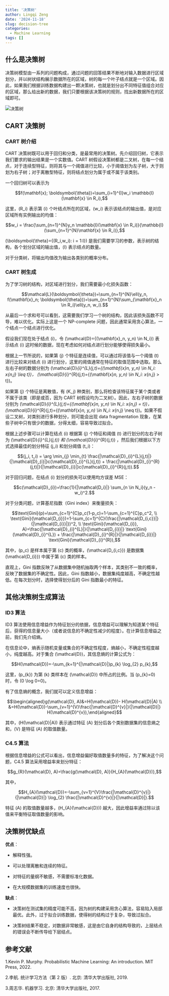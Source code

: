 ```yaml
---
title: '决策树'
author: Lingqi Zeng
date: '2024-11-18'
slug: decision-tree
categories:
  - Machine Learning
tags: []
---
```


## 什么是决策树

决策树模型由一系列的问题构成，通过问题的回答结果不断地对输入数据进行区域划分，并以树状结构展示数据所在的区域，树的每一个叶子结点就是一个区域。因此，如果我们根据训练数据构建出一颗决策树，也就是划分出不同特征值组合对应的区域，那么给出新的数据，我们只要根据该决策树的规则，找出新数据所在的区域即可。

![决策树](https://miro.medium.com/v2/resize:fit:1200/1*kwCh2-U02xf-EWaTt3Xr4w.png)

## CART 决策树

### CART 树介绍

CART 决策树既可以用于回归和分类，是最常用的决策树。先介绍回归树，它表示我们要求的输出结果是一个实数值。CART 树假设决策树都是二叉树，在每一个结点，对于连续型特征，则将其与一个阈值进行比较，小于阈值划为左子树，大于则划为右子树；对于离散型特征，则将结点划分为属于或不属于该类别。

一个回归树可以表示为

$$f(\mathbf{x}; \boldsymbol{\theta})=\sum_{i=1}^{I}w_i \mathbb{I}(\mathbf{x} \in R_i),$$ 

这里，\(R_i\) 表示第 \(i\) 个叶结点所在的区域，\(w_i\) 表示该结点的输出值，是对应区域所有实例输出的均值：

$$w_i = \frac{\sum_{n=1}^{N}y_n \mathbb{I}(\mathbf{x} \in R_i)}{\mathbb{I}(\sum_{n=1}^{N}\mathbf{x} \in R_i)},$$ 

\(\boldsymbol{\theta}=\{(R_i,w_i): i = 1:I\}\) 是我们需要学习的参数，表示树的结构，各个划分区域的输出值，\(I\) 表示结点的数量。

对于分类树，将输出均值改为输出各类别的概率分布。

### CART 树生成

为了学习树的结构，对区域进行划分，我们需要最小化损失函数：

$$\mathcal{L}(\boldsymbol{\theta})=\sum_{n=1}^{N}\ell(y_n, f(\mathbf{x}_n; \boldsymbol{\theta}))=\sum_{n=1}^{N}\sum_{\mathbf{x}_n \in R_i}\ell(y_n, w_i).$$ 

从最后一个求和号可以看到，这需要我们学习一个树的结构，因此该损失函数不可导，难以优化。实际上这是一个 NP-complete 问题，因此通常采用贪心算法，一个结点一个结点进行优化。

假设我们现在处于结点 \(i\)，令 \(\mathcal{D}=\{(\mathbf{x}_n, y_n) \in N_i\}\) 表示结点 \(i\) 这时候的数据，现在考虑如何对结点进行划分能够使得损失最小。

根据上一节所说的，如果第 \(j\) 个特征是连续值，可以通过将该值与一个阈值 \(t\) 进行比较来对结点 \(i\) 进行划分，这里的阈值通常在特征的取值范围中选取。那么左右子树的数据分别为 \(\mathcal{D}_{i}^{L}(j,t)=\{(\mathbf{x}_n, y_n) \in N_i: x_{n,j} \leq t\}\)， \(\mathcal{D}_{i}^{R}(j,t)=\{(\mathbf{x}_n, y_n) \in N_i: x_{n,j} > t\}\)。

如果第 \(j\) 个特征是离散值，有 \(K_j\) 种类别，那么将检查该特征属于某个类或者不属于该类（即是或否，因为 CART 树假设均为二叉树）。因此，左右子树的数据分别为 \(\mathcal{D}_{i}^{L}(j,t)=\{(\mathbf{x}_n, y_n) \in N_i: x_{n,j} = t\}\)， \(\mathcal{D}_{i}^{R}(j,t)=\{(\mathbf{x}_n, y_n) \in N_i: x_{n,j} \neq t\}\)。如果不假设二叉树，对类别进行多种划分，则可能会出现 data fragmentation 现象，在某些子树中只有很少的数据，分得太细，容易导致过拟合。

根据上述步骤可以计算在结点 \(i\) 根据第 \(j\) 个特征和阈值 \(t\) 进行划分的左右子树为 \(\mathcal{D}_{i}^{L}(j,t)\) 和 \(\mathcal{D}_{i}^{R}(j,t)\) ，然后我们根据以下方式选择最佳的划分特征 \(j_i\) 和划分阈值 \(t_i\)：

$$(j_i, t_i) = \arg \min_{j} \min_{t} \frac{|\mathcal{D}_{i}^{L}(j,t)|}{|\mathcal{D}_{i}|}c(\mathcal{D}_{i}^{L}(j,t)) + \frac{|\mathcal{D}_{i}^{R}(j,t)|}{|\mathcal{D}_{i}|}c(\mathcal{D}_{i}^{R}(j,t)).$$ 

对于回归问题，在结点 \(i\) 划分的损失可以使用均方误差 MSE：

$$c(\mathcal{D}_{i})=\frac{1}{|\mathcal{D_i}|} \sum_{n \in N_i}(y_n - w_i)^2.$$ 

对于分类问题，计算基尼指数（Gini index）来衡量损失：

$$\text{Gini}(p)=\sum_{c=1}^{C}p_c(1-p_c)=1-\sum_{c=1}^{C}p_c^2, \\
\text{Gini}(\mathcal{D_{i}})=1-\sum_{c=1}^{C}(\frac{|\mathcal{D_{i,c}}|}{|\mathcal{D_{i}}|})^2, \\
\text{Gini}(\mathcal{D_{i}}, A)=\frac{|\mathcal{D}_{i}^{L}|}{|\mathcal{D_{i}}|} \text{Gini}(\mathcal{D}_{i}^{L}) + \frac{|\mathcal{D}_{i}^{R}|}{|\mathcal{D_{i}}|} \text{Gini}(\mathcal{D}_{i}^{R}),$$ 

其中，\(p_c\) 是样本属于第 \(c\) 类的概率，\(\mathcal{D_{i,c}}\) 是数据集 \(\mathcal{D_{i}}\) 中属于第 \(c\) 类的样本。

直观上，Gini 指数反映了从数据集中随机抽取两个样本，其类别不一致的概率，反映了数据集的不确定性。因此，Gini 指数越小，数据集纯度越高，不确定性越低。在每次划分时，选择使得划分后的 Gini 指数最小的特征。

## 其他决策树生成算法

### ID3 算法
ID3 算法使用信息增益作为特征划分的依据，信息增益可以理解为知道某个特征后，获得的信息量大小（或者说信息的不确定性减少的程度）。在计算信息增益之前，我们先介绍熵。

在信息论中，熵表示随机变量或集合的不确定性程度，熵越小，不确定性程度越小，纯度越高。对于集合 \(\mathcal{D}\)，其信息熵的计算公式为：

$$H(\mathcal{D})=-\sum_{k=1}^{|\mathcal{D}|}p_{k} \log_{2} p_{k},$$ 

这里，\(p_{k}\) 为第 \(k\) 类样本在 \(\mathcal{D}\) 中所占的比例。当 \(p_{k}=0\) 时，令 \(0 \log 0=0\)。

有了信息熵的概念，我们就可以定义信息增益：

$$\begin{aligned}g(\mathcal{D}, A)&=H(\mathcal{D})- H(\mathcal{D}|A) \\ &=H(\mathcal{D})-\sum_{v=1}^{V}\frac{|\mathcal{D}^{v}|}{|\mathcal{D}|} H(\mathcal{D}^{v}),\end{aligned}$$ 

其中，\(H(\mathcal{D}|A)\) 表示通过特征 \(A\) 划分后各个类别数据集的信息熵之和，\(V\) 是特征 \(A\) 的取值数量。

### C4.5 算法
根据信息增益的公式可以看出，信息增益偏好取值数量多的特征，为了解决这个问题，C4.5 算法采用增益率来划分特征：

$$g_{R}(\mathcal{D}, A)=\frac{g(\mathcal{D}, A)}{H_{A}(\mathcal{D})},$$ 

其中，

$$H_{A}(\mathcal{D})=-\sum_{v=1}^{V}\frac{|\mathcal{D}^{v}|}{|\mathcal{D}|} \log_{2} \frac{|\mathcal{D}^{v}|}{|\mathcal{D}|}.$$ 

特征 \(A\) 的取值数量越多，\(H_{A}(\mathcal{D})\) 越大，因此增益率通过除以该值来平衡特征取值数量的影响。

## 决策树优缺点

**优点**：
- 解释性强。

- 可以处理离散和连续的特征。

- 对特征的量纲不敏感，不需要标准化数据。

- 在大规模数据集的训练速度也很快。

**缺点**：

- 决策树在测试集的精度可能不高，因为树的构建采用贪心算法，容易陷入局部最优。此外，过于拟合训练数据，使得树的结构过于复杂，导致过拟合。

- 决策树结果不稳定，对数据非常敏感，这是由它自身的结构导致的，上层结点的错误会不断传导给下层结点。

## 参考文献

1.Kevin P. Murphy. Probabilistic Machine Learning: An introduction. MIT Press, 2022.

2.李航. 统计学习方法（第 2 版）. 北京: 清华大学出版社, 2019.

3.周志华. 机器学习. 北京: 清华大学出版社, 2017.
